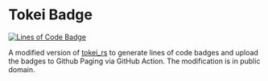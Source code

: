 # Tokei Badge

[![Lines of Code Badge](https://cdn.jsdelivr.net/gh/lightyears1998/tokei-badge@gh-pages/badge.svg)](https://github.com/lightyears1998/tokei-badge/)

A modified version of [tokei_rs](https://github.com/XAMPPRocky/tokei_rs) to generate lines of code badges and upload the badges to Github Paging via GitHub Action.
The modification is in public domain.
